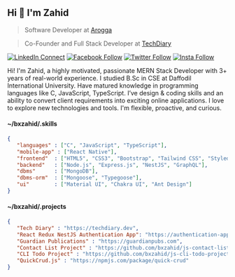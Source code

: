 ## Hi 👋 I'm Zahid

> Software Developer at [Arogga](https://www.arogga.com)

> Co-Founder and Full Stack Developer at [TechDiary](https://techdiary.dev)

[![LinkedIn Connect](https://img.shields.io/badge/%20-Connect-black?color=14171A&labelColor=212121&logo=linkedin&logoColor=ffffff)](https://www.linkedin.com/in/bxzahid/)
[![Facebook Follow](https://img.shields.io/badge/%20-Follow-black?color=14171A&labelColor=1976d2&logo=facebook&logoColor=ffffff)](https://www.facebook.com/bxzahid/)
[![Twitter Follow](https://img.shields.io/badge/dynamic/json.svg?color=14171A&labelColor=37474f&logo=twitter&logoColor=4fc3f7&label=&query=%24[0].followers_count&url=https%3A%2F%2Fcdn.syndication.twimg.com%2Fwidgets%2Ffollowbutton%2Finfo.json%3Fscreen_names%3Dbxzahid&suffix=%20Followers)](https://www.twitter.com/bxzahid)
[![Insta Follow](https://img.shields.io/badge/%20-Follow-black?color=14171A&labelColor=d81b60&logo=instagram&logoColor=ffffff)](https://www.instagram.com/bxzahid/)

Hi! I'm Zahid, a highly motivated, passionate MERN Stack Developer with 3+ years of real-world experience. I studied B.Sc in CSE at Daffodil International University. Have matured knowledge in programming languages like C, JavaScript, TypeScript. I’ve design & coding skills and an ability to convert client requirements into exciting online applications. I love to explore new technologies and tools. I'm flexible, proactive, and curious.

#### ~/bxzahid/.skills

```json
{
   "languages" : ["C", "JavaScript", "TypeScript"],
   "mobile-app" : ["React Native"],
   "frontend"  : ["HTML5", "CSS3", "Bootstrap", "Tailwind CSS", "Styled-components", "React.js", "Redux.js", "Easy Peasy", "Next.js", "Gatsby.js", "Apollo GraphQL"],
   "backend"   : ["Node.js", "Express.js", "NestJS", "GraphQL"],
   "dbms"      : ["MongoDB"],
   "dbms-orm"  : ["Mongoose", "Typegoose"],
   "ui"        : ["Material UI", "Chakra UI", "Ant Design"]
}     
```

#### ~/bxzahid/.projects

```json
{
   "Tech Diary" : "https://techdiary.dev",
   "React Redux NestJS Authentication App": "https://authentication-app.netlify.app",
   "Guardian Publications" : "https://guardianpubs.com",
   "Contact List Project" : "https://github.com/bxzahid/js-contact-list-project",
   "CLI Todo Project" : "https://github.com/bxzahid/js-cli-todo-project",
   "QuickCrud.js" : "https://npmjs.com/package/quick-crud"
}
```
